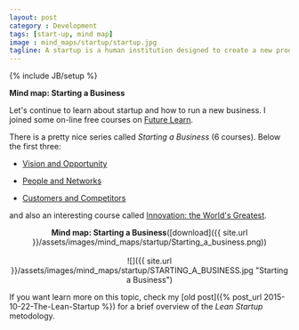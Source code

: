 ```yaml
---
layout: post
category : Development
tags: [start-up, mind map]
image : mind_maps/startup/startup.jpg
tagline: A startup is a human institution designed to create a new product or service under conditions of extreme uncertainty -  Eric Ries, The Lean Startup
---
```

{% include JB/setup %}

**Mind map: Starting a Business**

<!--more-->

Let's continue to learn about startup and how to run a new business.
I joined some on-line free courses on [Future Learn](https://www.futurelearn.com).

There is a pretty nice series called *Starting a Business* (6 courses). Below the first three:

- [Vision and Opportunity](https://www.futurelearn.com/courses/starting-a-business-1)

- [People and Networks](https://www.futurelearn.com/courses/starting-a-business-2)

- [Customers and Competitors](https://www.futurelearn.com/courses/starting-a-business-3)

and also an interesting course called [Innovation: the World's Greatest](https://www.futurelearn.com/courses/the-worlds-greatest-innovations).

<div style="text-align:center" markdown="1">

<b>Mind map: Starting a Business</b>([download]({{ site.url }}/assets/images/mind_maps/startup/Starting_a_business.png))
<br>    
![]({{ site.url }}/assets/images/mind_maps/startup/STARTING_A_BUSINESS.jpg "Starting a Business")

</div>

If you want learn more on this topic, check my [old post]({% post_url 2015-10-22-The-Lean-Startup %}) for a brief overview of the *Lean Startup* metodology.